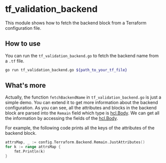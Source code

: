 # tf_validation_backend

This module shows how to fetch the backend block from a Terraform configuration file.

## How to use

You can run the `tf_validation_backend.go` to fetch the backend name from a `.tf` file.

```bash
go run tf_validation_backend.go ${path_to_your_tf_file}
```

## What's more

Actually, the function `fetchBackendName` in `tf_validation_backend.go` is just a simple demo. You can extend it to get more information about the backend configuration. As you can see, all the attributes and blocks in the backend block are parsed into the `Remain` field which type is [hcl.Body](https://pkg.go.dev/github.com/hashicorp/hcl/v2@v2.11.1?utm_source=gopls#Body). We can get all the information by accessing the fields of the [hcl.Body](https://pkg.go.dev/github.com/hashicorp/hcl/v2@v2.11.1?utm_source=gopls#Body).

For example, the following code prints all the keys of the attributes of the backend block.

```go
attrsMap, _ := config.Terraform.Backend.Remain.JustAttributes()
for k := range attrsMap {
    fmt.Println(k)
}
```